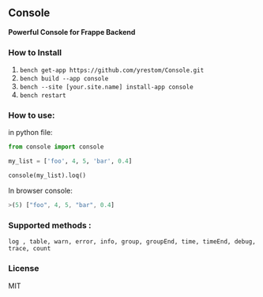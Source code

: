 ## **Console**

**Powerful Console for Frappe Backend**

### **How to Install**

1. `bench get-app https://github.com/yrestom/Console.git`
2. `bench build --app console`
3. `bench --site [your.site.name] install-app console`
4. `bench restart`

### How to use:

in python file:

```python
from console import console

my_list = ['foo', 4, 5, 'bar', 0.4]

console(my_list).loq()
```

In browser console:

```jsx
>(5) ["foo", 4, 5, "bar", 0.4]
```

### Supported  methods :

`log , table, warn, error, info, group, groupEnd, time, timeEnd, debug, trace, count`

### **License**

MIT